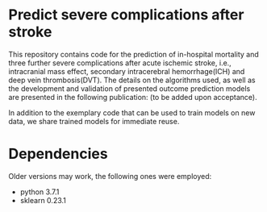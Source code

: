 # Predict severe complications after stroke

This repository contains code for the prediction of in-hospital mortality and three further severe complications after acute ischemic stroke, i.e., intracranial mass effect, secondary intracerebral hemorrhage(ICH) and deep vein thrombosis(DVT). The details on the algorithms used, as well as the development and validation of presented outcome prediction models are presented in the following publication: (to be added upon acceptance). 

In addition to the exemplary code that can be used to train models on new data, we share trained models for immediate reuse. 

# Dependencies

Older versions may work, the following ones were employed: 

- python 3.7.1
- sklearn 0.23.1


